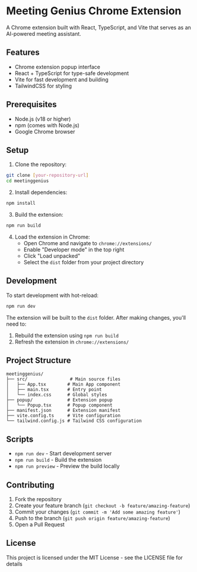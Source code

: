 # Meeting Genius Chrome Extension

A Chrome extension built with React, TypeScript, and Vite that serves as an AI-powered meeting assistant.

## Features

- Chrome extension popup interface
- React + TypeScript for type-safe development
- Vite for fast development and building
- TailwindCSS for styling

## Prerequisites

- Node.js (v18 or higher)
- npm (comes with Node.js)
- Google Chrome browser

## Setup

1. Clone the repository:

```bash
git clone [your-repository-url]
cd meetinggenius
```

2. Install dependencies:

```bash
npm install
```

3. Build the extension:

```bash
npm run build
```

4. Load the extension in Chrome:
   - Open Chrome and navigate to `chrome://extensions/`
   - Enable "Developer mode" in the top right
   - Click "Load unpacked"
   - Select the `dist` folder from your project directory

## Development

To start development with hot-reload:

```bash
npm run dev
```

The extension will be built to the `dist` folder. After making changes, you'll need to:

1. Rebuild the extension using `npm run build`
2. Refresh the extension in `chrome://extensions/`

## Project Structure

```
meetinggenius/
├── src/                # Main source files
│   ├── App.tsx        # Main App component
│   ├── main.tsx       # Entry point
│   └── index.css      # Global styles
├── popup/             # Extension popup
│   └── Popup.tsx      # Popup component
├── manifest.json      # Extension manifest
├── vite.config.ts     # Vite configuration
└── tailwind.config.js # Tailwind CSS configuration
```

## Scripts

- `npm run dev` - Start development server
- `npm run build` - Build the extension
- `npm run preview` - Preview the build locally

## Contributing

1. Fork the repository
2. Create your feature branch (`git checkout -b feature/amazing-feature`)
3. Commit your changes (`git commit -m 'Add some amazing feature'`)
4. Push to the branch (`git push origin feature/amazing-feature`)
5. Open a Pull Request

## License

This project is licensed under the MIT License - see the LICENSE file for details
